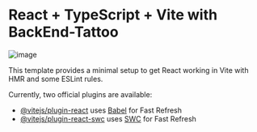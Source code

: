 # React + TypeScript + Vite with BackEnd-Tattoo
![image](https://github.com/joaomarcos-cordeiro/Frontend-Tattoo/assets/112775602/e287ee01-b276-4149-8096-df4dea4e325c)

This template provides a minimal setup to get React working in Vite with HMR and some ESLint rules.

Currently, two official plugins are available:

- [@vitejs/plugin-react](https://github.com/vitejs/vite-plugin-react/blob/main/packages/plugin-react/README.md) uses [Babel](https://babeljs.io/) for Fast Refresh
- [@vitejs/plugin-react-swc](https://github.com/vitejs/vite-plugin-react-swc) uses [SWC](https://swc.rs/) for Fast Refresh




  

